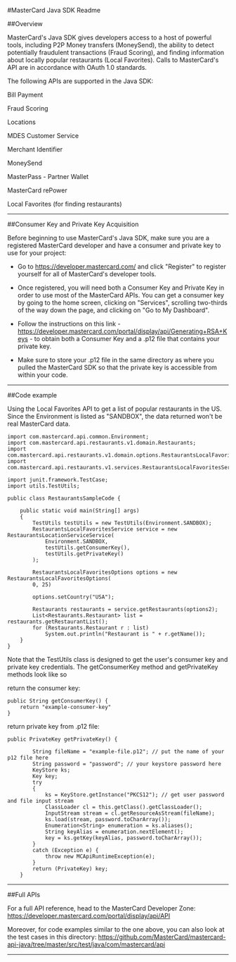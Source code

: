 #MasterCard Java SDK Readme



##Overview

MasterCard's Java SDK gives developers access to a host of powerful tools, including P2P Money transfers (MoneySend), the ability to detect potentially fraudulent transactions (Fraud Scoring), and finding information about locally popular restaurants (Local Favorites). Calls to MasterCard's API are in accordance with OAuth 1.0 standards.

The following APIs are supported in the Java SDK:

Bill Payment

Fraud Scoring 

Locations

MDES Customer Service 

Merchant Identifier

MoneySend

MasterPass - Partner Wallet

MasterCard rePower

Local Favorites (for finding restaurants)

-------------------------------------------------------------------------------------------

##Consumer Key and Private Key Acquisition

Before beginning to use MasterCard's Java SDK, make sure you are a registered MasterCard developer and have a consumer and private key to use for your project:
	
- Go to https://developer.mastercard.com/ and click "Register" to register yourself for all of MasterCard's developer tools.

- Once registered, you will need both a Consumer Key and Private Key in order to use most of the MasterCard APIs. You can get a consumer key by going to the home screen, clicking on "Services", scrolling two-thirds of the way down the page, and clicking on "Go to My Dashboard". 

- Follow the instructions on this link - https://developer.mastercard.com/portal/display/api/Generating+RSA+Keys - to obtain both a Consumer Key and a .p12 file that contains your private key. 

- Make sure to store your .p12 file in the same directory as where you pulled the MasterCard SDK so that the private key is accessible from within your code.


-------------------------------------------------------------------------------------------

##Code example

Using the Local Favorites API to get a list of popular restaurants in the US.
Since the Environment is listed as "SANDBOX", the data returned won't be real MasterCard data.


	import com.mastercard.api.common.Environment;
	import com.mastercard.api.restaurants.v1.domain.Restaurants;
	import com.mastercard.api.restaurants.v1.domain.options.RestaurantsLocalFavoritesOptions;
	import com.mastercard.api.restaurants.v1.services.RestaurantsLocalFavoritesService;

	import junit.framework.TestCase;
	import utils.TestUtils;
	
	public class RestaurantsSampleCode {

		public static void main(String[] args)
		{
			TestUtils testUtils = new TestUtils(Environment.SANDBOX);
			RestaurantsLocalFavoritesService service = new RestaurantsLocationServiceService(
            	Environment.SANDBOX,
            	testUtils.getConsumerKey(), 
            	testUtils.getPrivateKey()
        	);

        	RestaurantsLocalFavoritesOptions options = new RestaurantsLocalFavoritesOptions(
        	0, 25)

        	options.setCountry("USA");

        	Restaurants restaurants = service.getRestaurants(options2);
        	List<Restaurants.Restaurant> list = restaurants.getRestaurantList();
        	for (Restaurants.Restaurant r : list)
            	System.out.println("Restaurant is " + r.getName());
		}
	}


Note that the TestUtils class is designed to get the user's consumer key and private key credentials. The getConsumerKey method and getPrivateKey methods look like so

return the consumer key:

	public String getConsumerKey() { 
		return "example-consumer-key"
	}
	
return private key from .p12 file:

	public PrivateKey getPrivateKey() {

        	String fileName = "example-file.p12"; // put the name of your p12 file here
        	String password = "password"; // your keystore password here
        	KeyStore ks;
        	Key key;
        	try 
        	{ 
         		ks = KeyStore.getInstance("PKCS12"); // get user password and file input stream
        		ClassLoader cl = this.getClass().getClassLoader();
       			InputStream stream = cl.getResourceAsStream(fileName);
        		ks.load(stream, password.toCharArray());
        		Enumeration<String> enumeration = ks.aliases();
         		String keyAlias = enumeration.nextElement();
        		key = ks.getKey(keyAlias, password.toCharArray());
        	}
        	catch (Exception e) {
        		throw new MCApiRuntimeException(e);
        	}
        	return (PrivateKey) key;
    	}


-------------------------------------------------------------------------------------------

##Full APIs

For a full API reference, head to the MasterCard Developer Zone: https://developer.mastercard.com/portal/display/api/API

Moreover, for code examples similar to the one above, you can also look at the test cases in this directory: https://github.com/MasterCard/mastercard-api-java/tree/master/src/test/java/com/mastercard/api

-------------------------------------------------------------------------------------------

